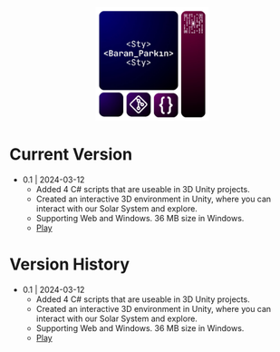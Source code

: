 <div align="center">

  <img src="StyLogo.png" alt="logo" width="200" height="auto" />

</div>

# Current Version

* 0.1 | 2024-03-12
    * Added 4 C# scripts that are useable in 3D Unity projects.
    * Created an interactive 3D environment in Unity, where you can interact with our Solar System and explore.
    * Supporting Web and Windows. 36 MB size in Windows.
    * [Play](https://styslix.itch.io/solar-system)
  
# Version History

* 0.1 | 2024-03-12
    * Added 4 C# scripts that are useable in 3D Unity projects.
    * Created an interactive 3D environment in Unity, where you can interact with our Solar System and explore.
    * Supporting Web and Windows. 36 MB size in Windows.
    * [Play](https://styslix.itch.io/solar-system)
